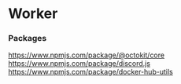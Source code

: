 # Worker

### Packages
https://www.npmjs.com/package/@octokit/core
https://www.npmjs.com/package/discord.js
https://www.npmjs.com/package/docker-hub-utils
